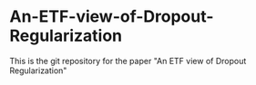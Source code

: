 # An-ETF-view-of-Dropout-Regularization
This is the git repository for the paper "An ETF view of Dropout Regularization"
